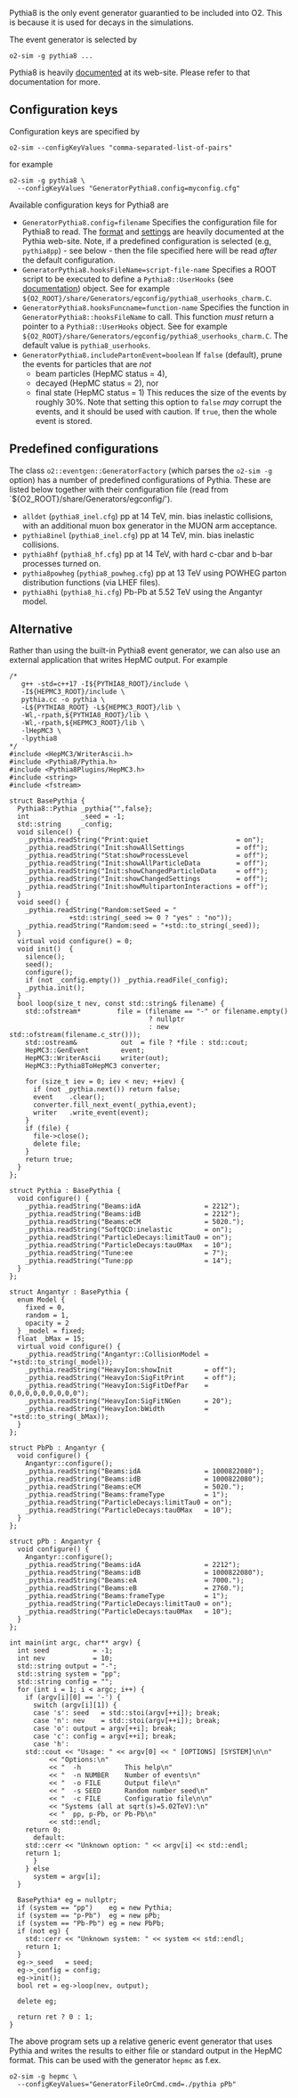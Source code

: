 <!-- doxy
\page refrunSimExamplesPythia Example of generating Pythia events
/doxy -->

Pythia8 is the only event generator guarantied to be included into O2.
This is because it is used for decays in the simulations.

The event generator is selected by

    o2-sim -g pythia8 ...

Pythia8 is heavily [documented](https://pythia8.org) at its
web-site. Please refer to that documentation for more.

## Configuration keys

Configuration keys are specified by

    o2-sim --configKeyValues "comma-separated-list-of-pairs"

for example

    o2-sim -g pythia8 \
      --configKeyValues "GeneratorPythia8.config=myconfig.cfg"

Available configuration keys for Pythia8 are

- `GeneratorPythia8.config=filename` Specifies the configuration file
  for Pythia8 to read.  The
  [format](https://pythia.org/latest-manual/SettingsScheme.html) and
  [settings](https://pythia.org/latest-manual) are heavily documented
  at the Pythia web-site.  Note, if a predefined configuration is
  selected (e.g, `pythia8pp`) - see below - then the file specified
  here will be read _after_ the default configuration.
- `GeneratorPythia8.hooksFileName=script-file-name` Specifies a ROOT
  script to be executed to define a `Pythia8::UserHooks` (see
  [documentation](https://pythia.org/latest-manual/UserHooks.html))
  object. See for example
  `${O2_ROOT}/share/Generators/egconfig/pythia8_userhooks_charm.C`.
- `GeneratorPythia8.hooksFuncname=function-name` Specifies the
  function in `GeneratorPythia8::hooksFileName` to call.  This
  function _must_ return a pointer to a `Pythia8::UserHooks`
  object. See for example
  `${O2_ROOT}/share/Generators/egconfig/pythia8_userhooks_charm.C`. The
  default value is `pythia8_userhooks`.
- `GeneratorPythia8.includePartonEvent=boolean` If `false` (default),
  prune the events for particles that are _not_
  - beam particles (HepMC status = 4),
  - decayed (HepMC status = 2), nor
  - final state (HepMC status = 1) This reduces the size of the events
  by roughly 30%. Note that setting this option to `false` _may_
  corrupt the events, and it should be used with caution.  If `true`,
  then the whole event is stored.

## Predefined configurations

The class `o2::eventgen::GeneratorFactory` (which parses the `o2-sim
-g` option) has a number of predefined configurations of Pythia. These
are listed below together with their configuration file (read from
`${O2_ROOT}/share/Generators/egconfig/').

- `alldet` (`pythia8_inel.cfg`) pp at 14 TeV, min. bias inelastic
  collisions, with an additional muon box generator in the MUON arm
  acceptance.
- `pythia8inel` (`pythia8_inel.cfg`) pp at 14 TeV, min. bias inelastic
  collisions.
- `pythia8hf` (`pythia8_hf.cfg`) pp at 14 TeV, with hard c-cbar and
  b-bar processes turned on.
- `pythia8powheg` (`pythia8_powheg.cfg`) pp at 13 TeV using POWHEG
  parton distribution functions (via LHEF files).
- `pythia8hi` (`pythia8_hi.cfg`) Pb-Pb at 5.52 TeV using the Angantyr
  model.

## Alternative

Rather than using the built-in Pythia8 event generator, we can also
use an external application that writes HepMC output.  For example

    /*
       g++ -std=c++17 -I${PYTHIA8_ROOT}/include \
       -I${HEPMC3_ROOT}/include \
       pythia.cc -o pythia \
       -L${PYTHIA8_ROOT} -L${HEPMC3_ROOT}/lib \
       -Wl,-rpath,${PYTHIA8_ROOT}/lib \
       -Wl,-rpath,${HEPMC3_ROOT}/lib \
       -lHepMC3 \
       -lpythia8
    */
    #include <HepMC3/WriterAscii.h>
    #include <Pythia8/Pythia.h>
    #include <Pythia8Plugins/HepMC3.h>
    #include <string>
    #include <fstream>

    struct BasePythia {
      Pythia8::Pythia _pythia{"",false};
      int             _seed = -1;
      std::string     _config;
      void silence() {
        _pythia.readString("Print:quiet                      = on");
        _pythia.readString("Init:showAllSettings             = off");
        _pythia.readString("Stat:showProcessLevel            = off");
        _pythia.readString("Init:showAllParticleData         = off");
        _pythia.readString("Init:showChangedParticleData     = off");
        _pythia.readString("Init:showChangedSettings         = off");
        _pythia.readString("Init:showMultipartonInteractions = off");
      }
      void seed() {
        _pythia.readString("Random:setSeed = "
                   +std::string(_seed >= 0 ? "yes" : "no"));
        _pythia.readString("Random:seed = "+std::to_string(_seed));
      }
      virtual void configure() = 0;
      void init()  {
        silence();
        seed();
        configure();
        if (not _config.empty()) _pythia.readFile(_config);
        _pythia.init();
      }
      bool loop(size_t nev, const std::string& filename) {
        std::ofstream*         file = (filename == "-" or filename.empty()
                                       ? nullptr
                                       : new std::ofstream(filename.c_str()));
        std::ostream&           out  = file ? *file : std::cout;
        HepMC3::GenEvent        event;
        HepMC3::WriterAscii     writer(out);
        HepMC3::Pythia8ToHepMC3 converter;

        for (size_t iev = 0; iev < nev; ++iev) {
          if (not _pythia.next()) return false;
          event    .clear();
          converter.fill_next_event(_pythia,event);
          writer   .write_event(event);
        }
        if (file) {
          file->close();
          delete file;
        }
        return true;
      }
    };

    struct Pythia : BasePythia {
      void configure() {
        _pythia.readString("Beams:idA                = 2212");
        _pythia.readString("Beams:idB                = 2212");
        _pythia.readString("Beams:eCM                = 5020.");
        _pythia.readString("SoftQCD:inelastic        = on");
        _pythia.readString("ParticleDecays:limitTau0 = on");
        _pythia.readString("ParticleDecays:tau0Max   = 10");
        _pythia.readString("Tune:ee                  = 7");
        _pythia.readString("Tune:pp                  = 14");
      }
    };

    struct Angantyr : BasePythia {
      enum Model {
        fixed = 0,
        random = 1,
        opacity = 2
      } _model = fixed;
      float _bMax = 15;
      virtual void configure() {
        _pythia.readString("Angantyr::CollisionModel = "+std::to_string(_model));
        _pythia.readString("HeavyIon:showInit        = off");
        _pythia.readString("HeavyIon:SigFitPrint     = off");
        _pythia.readString("HeavyIon:SigFitDefPar    = 0,0,0,0,0,0,0,0,0");
        _pythia.readString("HeavyIon:SigFitNGen      = 20");
        _pythia.readString("HeavyIon:bWidth          = "+std::to_string(_bMax));
      }
    };

    struct PbPb : Angantyr {
      void configure() {
        Angantyr::configure();
        _pythia.readString("Beams:idA                = 1000822080");
        _pythia.readString("Beams:idB                = 1000822080");
        _pythia.readString("Beams:eCM                = 5020.");
        _pythia.readString("Beams:frameType          = 1");
        _pythia.readString("ParticleDecays:limitTau0 = on");
        _pythia.readString("ParticleDecays:tau0Max   = 10");
      }
    };

    struct pPb : Angantyr {
      void configure() {
        Angantyr::configure();
        _pythia.readString("Beams:idA                = 2212");
        _pythia.readString("Beams:idB                = 1000822080");
        _pythia.readString("Beams:eA                 = 7000.");
        _pythia.readString("Beams:eB                 = 2760.");
        _pythia.readString("Beams:frameType          = 1");
        _pythia.readString("ParticleDecays:limitTau0 = on");
        _pythia.readString("ParticleDecays:tau0Max   = 10");
      }
    };

    int main(int argc, char** argv) {
      int seed           = -1;
      int nev            = 10;
      std::string output = "-";
      std::string system = "pp";
      std::string config = "";
      for (int i = 1; i < argc; i++) {
        if (argv[i][0] == '-') {
          switch (argv[i][1]) {
          case 's': seed   = std::stoi(argv[++i]); break;
          case 'n': nev    = std::stoi(argv[++i]); break;
          case 'o': output = argv[++i]; break;
          case 'c': config = argv[++i]; break;
          case 'h':
        std::cout << "Usage: " << argv[0] << " [OPTIONS] [SYSTEM]\n\n"
              << "Options:\n"
              << "  -h           This help\n"
              << "  -n NUMBER    Number of events\n"
              << "  -o FILE      Output file\n"
              << "  -s SEED      Random number seed\n"
              << "  -c FILE      Configuratio file\n\n"
              << "Systems (all at sqrt(s)=5.02TeV):\n"
              << "  pp, p-Pb, or Pb-Pb\n"
              << std::endl;
        return 0;
          default:
        std::cerr << "Unknown option: " << argv[i] << std::endl;
        return 1;
          }
        } else
          system = argv[i];
      }

      BasePythia* eg = nullptr;
      if (system == "pp")    eg = new Pythia;
      if (system == "p-Pb")  eg = new pPb;
      if (system == "Pb-Pb") eg = new PbPb;
      if (not eg) {
        std::cerr << "Unknown system: " << system << std::endl;
        return 1;
      }
      eg->_seed   = seed;
      eg->_config = config;
      eg->init();
      bool ret = eg->loop(nev, output);

      delete eg;

      return ret ? 0 : 1;
    }

The above program sets up a relative generic event generator that uses
Pythia and writes the results to either file or standard output in the
HepMC format.  This can be used with the generator `hepmc` as f.ex.

    o2-sim -g hepmc \
      --configKeyValues="GeneratorFileOrCmd.cmd=./pythia pPb"

